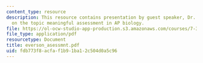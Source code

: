```yaml
---
content_type: resource
description: This resource contains presentation by guest speaker, Dr. Howard Everson
  on the topic meaningful assessment in AP biology.
file: https://ol-ocw-studio-app-production.s3.amazonaws.com/courses/7-391-concept-centered-teaching-fall-2005/fdb773f8acfaf1b91ba12c504d0a5c96_everson_asessmnt.pdf
file_type: application/pdf
resourcetype: Document
title: everson_asessmnt.pdf
uid: fdb773f8-acfa-f1b9-1ba1-2c504d0a5c96
---
```

